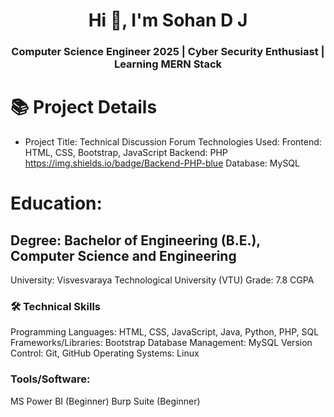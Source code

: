<h1 align="center">Hi 👋, I'm Sohan D J</h1>
<h3 align="center">Computer Science Engineer 2025 | Cyber Security Enthusiast | Learning MERN Stack </h3>

# 📚 Project Details
- Project Title: Technical Discussion Forum
Technologies Used:
Frontend: HTML, CSS, Bootstrap, JavaScript
Backend: PHP
https://img.shields.io/badge/Backend-PHP-blue
Database: MySQL

# Education:
## Degree: Bachelor of Engineering (B.E.), Computer Science and Engineering
University: Visvesvaraya Technological University (VTU)
Grade: 7.8 CGPA

### 🛠️ Technical Skills
Programming Languages: HTML, CSS, JavaScript, Java, Python, PHP, SQL
Frameworks/Libraries: Bootstrap
Database Management: MySQL
Version Control: Git, GitHub
Operating Systems: Linux

### Tools/Software:
MS Power BI (Beginner)
Burp Suite (Beginner)
